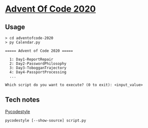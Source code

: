 # [Advent Of Code 2020](https://adventofcode.com/2020)


## Usage

```
> cd adventofcode-2020
> py Calendar.py

===== Advent of Code 2020 =====

  1: Day1-ReportRepair
  2: Day2-PasswordPhilosophy
  3: Day3-TobogganTrajectory
  4: Day4-PassportProcessing
  ...

Which script do you want to execute? (0 to exit): <input_value>
```


## Tech notes

[Pycodestyle](https://pypi.org/project/pycodestyle/)

```
pycodestyle [--show-source] script.py
```